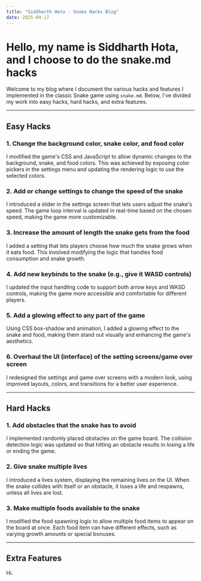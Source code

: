 ```yaml
---
title: "Siddharth Hota - Snake Hacks Blog"
date: 2025-09-17
---
```


# Hello, my name is Siddharth Hota, and I choose to do the snake.md hacks

Welcome to my blog where I document the various hacks and features I implemented in the classic Snake game using `snake.md`. Below, I've divided my work into easy hacks, hard hacks, and extra features.

---

## Easy Hacks

### 1. Change the background color, snake color, and food color
I modified the game's CSS and JavaScript to allow dynamic changes to the background, snake, and food colors. This was achieved by exposing color pickers in the settings menu and updating the rendering logic to use the selected colors.

### 2. Add or change settings to change the speed of the snake
I introduced a slider in the settings screen that lets users adjust the snake's speed. The game loop interval is updated in real-time based on the chosen speed, making the game more customizable.

### 3. Increase the amount of length the snake gets from the food
I added a setting that lets players choose how much the snake grows when it eats food. This involved modifying the logic that handles food consumption and snake growth.

### 4. Add new keybinds to the snake (e.g., give it WASD controls)
I updated the input handling code to support both arrow keys and WASD controls, making the game more accessible and comfortable for different players.

### 5. Add a glowing effect to any part of the game
Using CSS box-shadow and animation, I added a glowing effect to the snake and food, making them stand out visually and enhancing the game's aesthetics.

### 6. Overhaul the UI (interface) of the setting screens/game over screen
I redesigned the settings and game over screens with a modern look, using improved layouts, colors, and transitions for a better user experience.

---

## Hard Hacks

### 1. Add obstacles that the snake has to avoid
I implemented randomly placed obstacles on the game board. The collision detection logic was updated so that hitting an obstacle results in losing a life or ending the game.

### 2. Give snake multiple lives
I introduced a lives system, displaying the remaining lives on the UI. When the snake collides with itself or an obstacle, it loses a life and respawns, unless all lives are lost.

### 3. Make multiple foods available to the snake
I modified the food spawning logic to allow multiple food items to appear on the board at once. Each food item can have different effects, such as varying growth amounts or special bonuses.

---

## Extra Features

Hi.